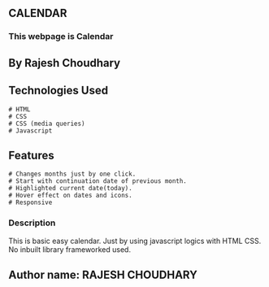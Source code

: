 ## CALENDAR   

### This webpage is Calendar

## By Rajesh Choudhary

## Technologies Used
    # HTML
    # CSS
    # CSS (media queries)
    # Javascript

## Features
    # Changes months just by one click.
    # Start with continuation date of previous month.
    # Highlighted current date(today).
    # Hover effect on dates and icons.
    # Responsive

### Description
This is basic easy calendar. Just by using javascript logics with HTML CSS. No inbuilt library frameworked used.

## Author name: RAJESH CHOUDHARY
